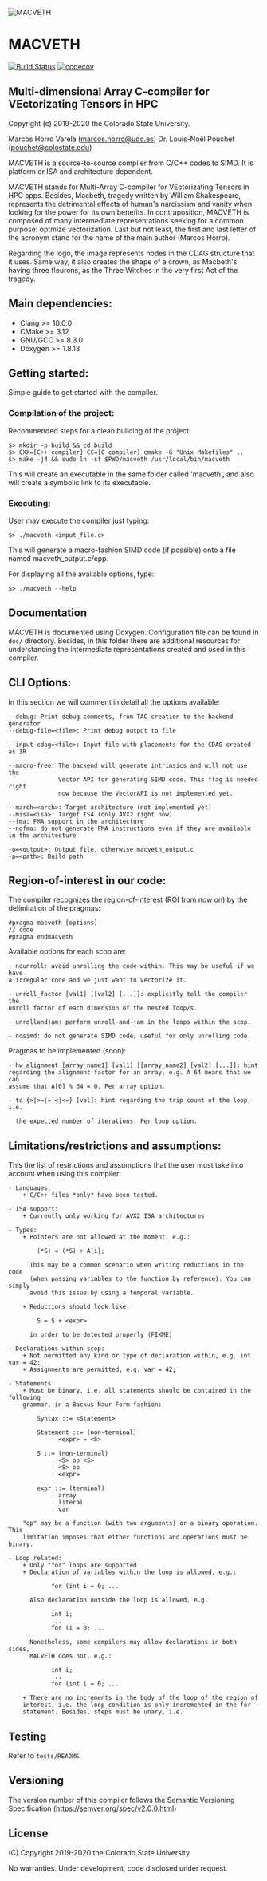 ![MACVETH](https://github.com/markoshorro/MACVETH/blob/develop/doc/report/img/MACVETHLOGO.svg)

# MACVETH

[![Build Status][travis-badge]][travis-link]
[![codecov][codecov-badge]][codecov-link]

## Multi-dimensional Array C-compiler for VEctorizating Tensors in HPC 

Copyright (c) 2019-2020 the Colorado State University.

Marcos Horro Varela (marcos.horro@udc.es)
Dr. Louis-Noël Pouchet (pouchet@colostate.edu)

MACVETH is a source-to-source compiler from C/C++ codes to SIMD. It is platform
or ISA and architecture dependent.

MACVETH stands for Multi-Array C-compiler for VEctorizating Tensors in HPC
apps. Besides, Macbeth, tragedy written by William Shakespeare, represents the 
detrimental effects of human's narcissism and vanity when looking for the power
for its own benefits. In contraposition, MACVETH is composed of many 
intermediate representations seeking for a common purpose: optmize vectorization.
Last but not least, the first and last letter of the acronym stand for the name
of the main author (Marcos Horro).

Regarding the logo, the image represents nodes in the CDAG structure that it
uses. Same way, it also creates the shape of a crown, as Macbeth's, having
three fleurons, as the Three Witches in the very first Act of the tragedy.

## Main dependencies:

* Clang     >= 10.0.0
* CMake     >= 3.12
* GNU/GCC   >= 8.3.0
* Doxygen   >= 1.8.13

## Getting started:

Simple guide to get started with the compiler.

### Compilation of the project:

Recommended steps for a clean building of the project:

``` 
$> mkdir -p build && cd build
$> CXX=[C++ compiler] CC=[C compiler] cmake -G "Unix Makefiles" ..
$> make -j4 && sudo ln -sf $PWD/macveth /usr/local/bin/macveth
```

This will create an executable in the same folder called 'macveth', and also
will create a symbolic link to its executable. 

### Executing:

User may execute the compiler just typing:

`$> ./macveth <input_file.c>` 

This will generate a macro-fashion SIMD code (if possible) onto a file named
macveth_output.c/cpp.

For displaying all the available options, type:

`$> ./macveth --help` 

## Documentation

MACVETH is documented using Doxygen. Configuration file can be found in `doc/`
directory. Besides, in this folder there are additional resources for
understanding the intermediate representations created and used in this compiler.


## CLI Options:

In this section we will comment in detail all the options available:

    --debug: Print debug comments, from TAC creation to the backend generator
    --debug-file=<file>: Print debug output to file

    --input-cdag=<file>: Input file with placements for the CDAG created as IR

    --macro-free: The backend will generate intrinsics and will not use the
                  Vector API for generating SIMD code. This flag is needed right
                  now because the VectorAPI is not implemented yet.

    --march=<arch>: Target architecture (not implemented yet)
    --misa=<isa>: Target ISA (only AVX2 right now)
    --fma: FMA support in the architecture
    --nofma: do not generate FMA instructions even if they are available in the architecture

    -o=<output>: Output file, otherwise macveth_output.c
    -p=<path>: Build path

## Region-of-interest in our code:

The compiler recognizes the region-of-interest (ROI from now on) by the
delimitation of the pragmas:

    #pragma macveth [options]
    // code
    #pragma endmacveth

Available options for each scop are:

    - nounroll: avoid unrolling the code within. This may be useful if we have 
    a irregular code and we just want to vectorize it.

    - unroll_factor [val1] [[val2] [...]]: explicitly tell the compiler the 
    unroll factor of each dimension of the nested loop/s.

    - unrollandjam: perform unroll-and-jam in the loops within the scop.

    - nosimd: do not generate SIMD code; useful for only unrolling code.

Pragmas to be implemented (soon):

    - hw_alignment [array_name1] [val1] [[array_name2] [val2] [...]]: hint
    regarding the alignment factor for an array, e.g. A 64 means that we can
    assume that A[0] % 64 = 0. Per array option.

    - tc {>|>=|=|<|<=} [val]: hint regarding the trip count of the loop, i.e.

      the expected number of iterations. Per loop option.

## Limitations/restrictions and assumptions:

This the list of restrictions and assumptions that the user must take into
account when using this compiler:

    - Languages:
        + C/C++ files *only* have been tested.

    - ISA support:
        + Currently only working for AVX2 ISA architectures

    - Types:
        + Pointers are not allowed at the moment, e.g.:

            (*S) = (*S) + A[i];

          This may be a common scenario when writing reductions in the code
          (when passing variables to the function by reference). You can simply
          avoid this issue by using a temporal variable.

        + Reductions should look like:

            S = S + <expr>
          
          in order to be detected properly (FIXME)

    - Declarations within scop:
        + Not permitted any kind or type of declaration within, e.g. int var = 42;
        + Assignments are permitted, e.g. var = 42;

    - Statements:
        + Must be binary, i.e. all statements should be contained in the following 
        grammar, in a Backus-Naur Form fashion:
            
            Syntax ::= <Statement>

            Statement ::= (non-terminal)
                | <expr> = <S>

            S ::= (non-terminal)
                | <S> op <S>
                | <S> op
                | <expr> 

            expr ::= (terminal)
                | array
                | literal
                | var

        "op" may be a function (with two arguments) or a binary operation. This 
        limitation imposes that either functions and operations must be binary.

    - Loop related:
        + Only "for" loops are supported
        + Declaration of variables within the loop is allowed, e.g.:

                for (int i = 0; ...

          Also declaration outside the loop is allowed, e.g.:

                int i;
                ...
                for (i = 0; ...

          Nonetheless, some compilers may allow declarations in both sides,
          MACVETH does not, e.g.:

                int i;
                ...
                for (int i = 0; ...

        + There are no increments in the body of the loop of the region of
        interest, i.e. the loop condition is only incremented in the for
        statement. Besides, steps must be unary, i.e.

## Testing

Refer to `tests/README`.

## Versioning

The version number of this compiler follows the Semantic Versioning
Specification (https://semver.org/spec/v2.0.0.html)

## License

(C) Copyright 2019-2020 the Colorado State University.

No warranties. Under development, code disclosed under request.

[travis-badge]:    https://travis-ci.com/markoshorro/MACVETH.svg?token=NvjC6fzdrgxL3SFrS5bJ&branch=develop
[travis-link]:     https://travis-ci.org/markoshorro/MACVETH
[codecov-badge]:   https://codecov.io/gh/markoshorro/MACVETH/branch/develop/graph/badge.svg
[codecov-link]:    https://codecov.io/gh/markoshorro/MACVETH
